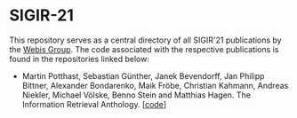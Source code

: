 # SIGIR-21


This repository serves as a central directory of all SIGIR'21 publications by the [Webis Group](https://webis.de). The code associated with the respective publications is found in the repositories linked below:


* Martin Potthast, Sebastian Günther, Janek Bevendorff, Jan Philipp Bittner, Alexander Bondarenko, Maik Fröbe, Christian Kahmann, Andreas Niekler, Michael Völske, Benno Stein and Matthias Hagen. The Information Retrieval Anthology. [[code](https://github.com/webis-de/sigir21-ir-anthology)]
